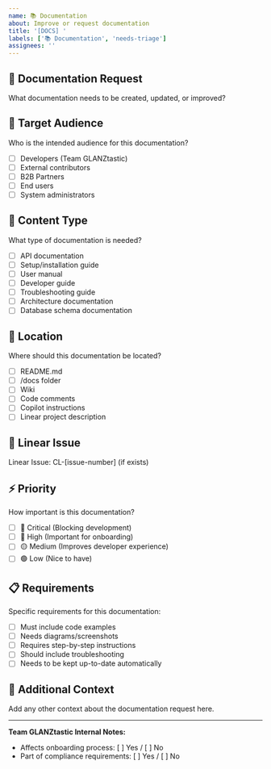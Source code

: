 ```yaml
---
name: 📚 Documentation
about: Improve or request documentation
title: '[DOCS] '
labels: ['📚 Documentation', 'needs-triage']
assignees: ''
---
```


## 📖 Documentation Request

What documentation needs to be created, updated, or improved?

## 🎯 Target Audience

Who is the intended audience for this documentation?

- [ ] Developers (Team GLANZtastic)
- [ ] External contributors
- [ ] B2B Partners
- [ ] End users
- [ ] System administrators

## 📝 Content Type

What type of documentation is needed?

- [ ] API documentation
- [ ] Setup/installation guide
- [ ] User manual
- [ ] Developer guide
- [ ] Troubleshooting guide
- [ ] Architecture documentation
- [ ] Database schema documentation

## 📍 Location

Where should this documentation be located?

- [ ] README.md
- [ ] /docs folder
- [ ] Wiki
- [ ] Code comments
- [ ] Copilot instructions
- [ ] Linear project description

## 🔗 Linear Issue

Linear Issue: CL-[issue-number] (if exists)

## ⚡ Priority

How important is this documentation?

- [ ] 🚨 Critical (Blocking development)
- [ ] 🔴 High (Important for onboarding)
- [ ] 🟡 Medium (Improves developer experience)
- [ ] 🟢 Low (Nice to have)

## 📋 Requirements

Specific requirements for this documentation:

- [ ] Must include code examples
- [ ] Needs diagrams/screenshots
- [ ] Requires step-by-step instructions
- [ ] Should include troubleshooting
- [ ] Needs to be kept up-to-date automatically

## 📝 Additional Context

Add any other context about the documentation request here.

---

**Team GLANZtastic Internal Notes:**

- Affects onboarding process: [ ] Yes / [ ] No
- Part of compliance requirements: [ ] Yes / [ ] No
